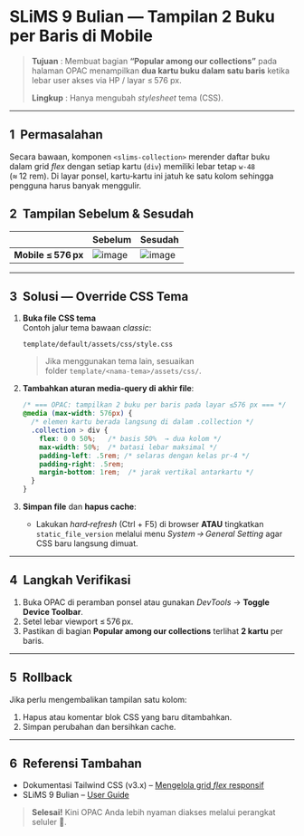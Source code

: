 # SLiMS 9 Bulian — Tampilan 2 Buku per Baris di Mobile

> **Tujuan** : Membuat bagian **“Popular among our collections”** pada halaman OPAC menampilkan **dua kartu buku dalam satu baris** ketika lebar user akses via HP / layar ≤ 576 px.
> 
> **Lingkup** : Hanya mengubah _stylesheet_ tema (CSS). 

---

## 1  Permasalahan
Secara bawaan, komponen `<slims-collection>` merender daftar buku dalam grid _flex_ dengan setiap kartu (`div`) memiliki lebar tetap `w-48` (≈ 12 rem). Di layar ponsel, kartu‑kartu ini jatuh ke satu kolom sehingga pengguna harus banyak menggulir.

## 2  Tampilan Sebelum & Sesudah
| | **Sebelum** | **Sesudah** |
|---|---|---|
| **Mobile ≤ 576 px** | ![image](https://github.com/user-attachments/assets/809e9c8f-7e10-4d77-be63-05bfc956f1be)| ![image](https://github.com/user-attachments/assets/a1b34ba6-a9c2-4dac-a63a-4061d7953160) |



---

## 3  Solusi — Override CSS Tema
1. **Buka file CSS tema**  
   Contoh jalur tema bawaan _classic_:
   ```
   template/default/assets/css/style.css
   ```
   > Jika menggunakan tema lain, sesuaikan folder `template/<nama‑tema>/assets/css/`.

2. **Tambahkan aturan media‑query di akhir file**:
   ```css
   /* === OPAC: tampilkan 2 buku per baris pada layar ≤576 px === */
   @media (max-width: 576px) {
     /* elemen kartu berada langsung di dalam .collection */
     .collection > div {
       flex: 0 0 50%;   /* basis 50%  → dua kolom */
       max-width: 50%;  /* batasi lebar maksimal */
       padding-left: .5rem; /* selaras dengan kelas pr-4 */
       padding-right: .5rem;
       margin-bottom: 1rem;  /* jarak vertikal antarkartu */
     }
   }
   ```

3. **Simpan file** dan **hapus cache**:
   - Lakukan *hard‑refresh* (Ctrl + F5) di browser **ATAU** tingkatkan `static_file_version` melalui menu *System → General Setting* agar CSS baru langsung dimuat.

---

## 4  Langkah Verifikasi
1. Buka OPAC di peramban ponsel atau gunakan _DevTools_ → **Toggle Device Toolbar**.
2. Setel lebar viewport ≤ 576 px.
3. Pastikan di bagian **Popular among our collections** terlihat **2 kartu** per baris.

---

## 5  Rollback
Jika perlu mengembalikan tampilan satu kolom:
1. Hapus atau komentar blok CSS yang baru ditambahkan.
2. Simpan perubahan dan bersihkan cache.

---

## 6  Referensi Tambahan
- Dokumentasi Tailwind CSS (v3.x) – [Mengelola grid _flex_ responsif](https://tailwindcss.com/docs/flex-basis)
- SLiMS 9 Bulian – [User Guide](https://slims.web.id/docs)

> **Selesai!** Kini OPAC Anda lebih nyaman diakses melalui perangkat seluler 📱.
